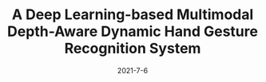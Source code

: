 ---
title: "A Deep Learning-based Multimodal Depth-Aware Dynamic Hand Gesture Recognition System"
collection: publications
permalink: /publication/multimodal-dhgr
date: 2021-7-6
venue: 'ArXiv preprint. Under review at The Visual Computer.'
paperurl: 'https://arxiv.org/abs/2107.02543'
citation: 'Hasan Mahmud, Mashrur M. Morshed and Md. Kamrul Hasan. "A Deep Learning-based Multimodal Depth-Aware Dynamic Hand Gesture Recognition System." arXiv preprint arxiv:2107.02543 (2021).'
---